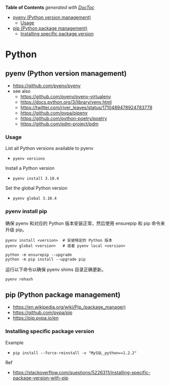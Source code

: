 <!-- START doctoc generated TOC please keep comment here to allow auto update -->
<!-- DON'T EDIT THIS SECTION, INSTEAD RE-RUN doctoc TO UPDATE -->
**Table of Contents**  *generated with [DocToc](https://github.com/thlorenz/doctoc)*

- [pyenv (Python version management)](#pyenv-python-version-management)
  - [Usage](#usage)
- [pip (Python package management)](#pip-python-package-management)
  - [Installing specific package version](#installing-specific-package-version)

<!-- END doctoc generated TOC please keep comment here to allow auto update -->

# Python
## pyenv (Python version management)
- https://github.com/pyenv/pyenv
- see also
  - https://github.com/pyenv/pyenv-virtualenv
  - https://docs.python.org/3/library/venv.html
  - https://twitter.com/river_leaves/status/1710489478924783778
  - https://github.com/pypa/pipenv
  - https://github.com/python-poetry/poetry
  - https://github.com/pdm-project/pdm

### Usage
List all Python versions available to pyenv
- `pyenv versions`

Install a Python version
- `pyenv install 3.10.4`

Set the global Python version
- `pyenv global 3.10.4`

### pyenv install pip
确保 pyenv 和对应的 Python 版本安装正常，然后使用 ensurepip 和 pip 命令来升级 pip。

```
pyenv install <version>  # 安装特定的 Python 版本
pyenv global <version>   # 或者 pyenv local <version>

python -m ensurepip --upgrade
python -m pip install --upgrade pip
```

运行以下命令以确保 pyenv shims 目录正确更新。

`pyenv rehash`


## pip (Python package management)
- https://en.wikipedia.org/wiki/Pip_(package_manager)
- https://github.com/pypa/pip
- https://pip.pypa.io/en

### Installing specific package version
Example
- `pip install --force-reinstall -v "MySQL_python==1.2.2"`

Ref
- https://stackoverflow.com/questions/5226311/installing-specific-package-version-with-pip

